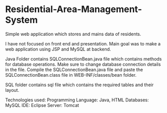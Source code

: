 # Residential-Area-Management-System
Simple web application which stores and mains data of residents.

I have not focused on front end and presentation. Main goal was to make a web application using JSP and MySQL at backend.

Java Folder contains SQLConnectionBean.java file which contains methods for database operations. Make sure to change database connection details in the file.
Compile the SQLConnectionBean.java file and paste the SQLConnectionBean.class file in WEB-INF/classes/bean folder.

SQL folder contains sql file which contains the required tables and their layout.
 
Technologies used:
Programming Language: Java, HTML
Databases: MySQL
IDE: Eclipse
Server: Tomcat
